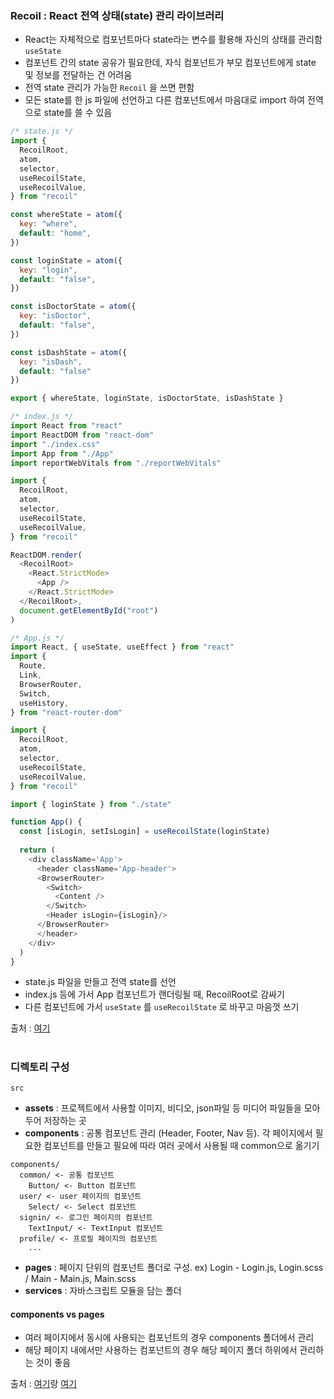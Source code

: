### Recoil : React 전역 상태(state) 관리 라이브러리
- React는 자체적으로 컴포넌트마다 state라는 변수를 활용해 자신의 상태를 관리함 `useState`
- 컴포넌트 간의 state 공유가 필요한데, 자식 컴포넌트가 부모 컴포넌트에게 state 및 정보를 전달하는 건 어려움
- 전역 state 관리가 가능한 `Recoil` 을 쓰면 편함
- 모든 state를 한 js 파일에 선언하고 다른 컴포넌트에서 마음대로 import 하여 전역으로 state를 쓸 수 있음
```javascript
/* state.js */
import {
  RecoilRoot,
  atom,
  selector,
  useRecoilState,
  useRecoilValue,
} from "recoil"

const whereState = atom({
  key: "where",
  default: "home",
})

const loginState = atom({
  key: "login",
  default: "false",
})

const isDoctorState = atom({
  key: "isDoctor",
  default: "false",
})

const isDashState = atom({
  key: "isDash",
  default: "false"
})

export { whereState, loginState, isDoctorState, isDashState }

/* index.js */
import React from "react"
import ReactDOM from "react-dom"
import "./index.css"
import App from "./App"
import reportWebVitals from "./reportWebVitals"

import {
  RecoilRoot,
  atom,
  selector,
  useRecoilState,
  useRecoilValue,
} from "recoil"

ReactDOM.render(
  <RecoilRoot>
    <React.StrictMode>
      <App />
    </React.StrictMode>
  </RecoilRoot>,
  document.getElementById("root")
)

/* App.js */
import React, { useState, useEffect } from "react"
import {
  Route,
  Link,
  BrowserRouter,
  Switch,
  useHistory,
} from "react-router-dom"

import {
  RecoilRoot,
  atom,
  selector,
  useRecoilState,
  useRecoilValue,
} from "recoil"

import { loginState } from "./state"

function App() {
  const [isLogin, setIsLogin] = useRecoilState(loginState)
  
  return (
    <div className='App'>
      <header className='App-header'>
      <BrowserRouter>
        <Switch>
          <Content />
        </Switch>
        <Header isLogin={isLogin}/>
      </BrowserRouter>
      </header>
    </div>
  )
}
```
- state.js 파일을 만들고 전역 state를 선언
- index.js 등에 가서 App 컴포넌트가 랜더링될 때, RecoilRoot로 감싸기
- 다른 컴포넌트에 가서 `useState` 를 `useRecoilState` 로 바꾸고 마음껏 쓰기

출처 : [여기](https://amkorousagi-money.tistory.com/entry/React-%EC%A0%84%EC%97%AD-%EC%83%81%ED%83%9Cstate-%EA%B4%80%EB%A6%AC-%EB%9D%BC%EC%9D%B4%EB%B8%8C%EB%9F%AC%EB%A6%AC-Recoil)
#
### 디렉토리 구성
`src`
- **assets** : 프로젝트에서 사용할 이미지, 비디오, json파일 등 미디어 파일들을 모아두어 저장하는 곳
- **components** : 공통 컴포넌트 관리 (Header, Footer, Nav 등). 각 페이지에서 필요한 컴포넌트를 만들고 필요에 따라 여러 곳에서 사용될 때 common으로 옮기기
```
components/
  common/ <- 공통 컴포넌트
    Button/ <- Button 컴포넌트
  user/ <- user 페이지의 컴포넌트
    Select/ <- Select 컴포넌트
  signin/ <- 로그인 페이지의 컴포넌트
    TextInput/ <- TextInput 컴포넌트
  profile/ <- 프로필 페이지의 컴포넌트
    ...
```
- **pages** : 페이지 단위의 컴포넌트 폴더로 구성. ex) Login - Login.js, Login.scss / Main - Main.js, Main.scss
- **services** : 자바스크립트 모듈을 담는 폴더
#### components vs pages
- 여러 페이지에서 동시에 사용되는 컴포넌트의 경우 components 폴더에서 관리
- 해당 페이지 내에서만 사용하는 컴포넌트의 경우 해당 페이지 폴더 하위에서 관리하는 것이 좋음

출처 : [여기](https://velog.io/@_seeul/React-%EB%A6%AC%EC%95%A1%ED%8A%B8%EB%A1%9C-%ED%94%84%EB%A1%9C%EC%A0%9D%ED%8A%B8%EB%A5%BC-%EC%A7%84%ED%96%89%ED%95%A0%EB%95%8C-%EC%96%B4%EB%96%BB%EA%B2%8C-%ED%8F%B4%EB%8D%94-%EA%B5%AC%EC%A1%B0%EB%A5%BC-%EC%9E%A1%EB%8A%94%EA%B2%83%EC%9D%B4-%EC%A2%8B%EC%9D%84%EA%B9%8C)랑 [여기](https://thinkforthink.tistory.com/373)
#
